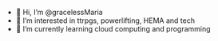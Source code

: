 - 👋 Hi, I’m @gracelessMaria
- 👀 I’m interested in ttrpgs, powerlifting, HEMA and tech
- 🌱 I’m currently learning cloud computing and programming

<!---
gracelessMaria/gracelessMaria is a ✨ special ✨ repository because its `README.md` (this file) appears on your GitHub profile.
You can click the Preview link to take a look at your changes.
--->
